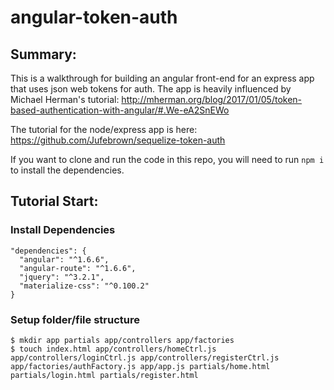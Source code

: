 # angular-token-auth

## Summary:
This is a walkthrough for building an angular front-end for an express app that uses json web tokens for auth. The app is heavily influenced by Michael Herman's tutorial: http://mherman.org/blog/2017/01/05/token-based-authentication-with-angular/#.We-eA2SnEWo

The tutorial for the node/express app is here: https://github.com/Jufebrown/sequelize-token-auth

If you want to clone and run the code in this repo, you will need to run ```npm i``` to install the dependencies.

## Tutorial Start:

### Install Dependencies
```
"dependencies": {
  "angular": "^1.6.6",
  "angular-route": "^1.6.6",
  "jquery": "^3.2.1",
  "materialize-css": "^0.100.2"
}
```
### Setup folder/file structure
```
$ mkdir app partials app/controllers app/factories
$ touch index.html app/controllers/homeCtrl.js app/controllers/loginCtrl.js app/controllers/registerCtrl.js app/factories/authFactory.js app/app.js partials/home.html partials/login.html partials/register.html
```


